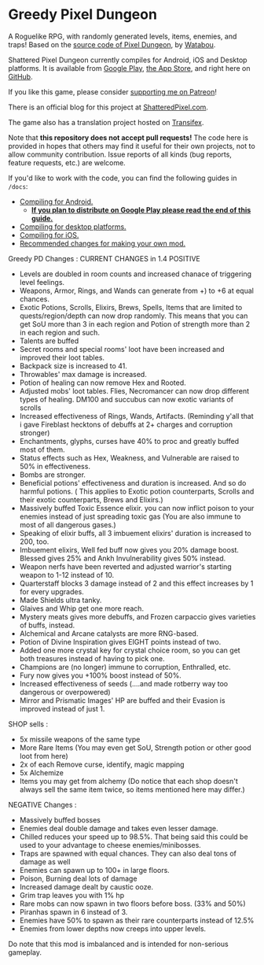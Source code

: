 # Greedy Pixel Dungeon

A Roguelike RPG, with randomly generated levels, items, enemies, and traps! Based on the [source code of Pixel Dungeon](https://github.com/00-Evan/pixel-dungeon-gradle), by [Watabou](https://www.watabou.ru).

Shattered Pixel Dungeon currently compiles for Android, iOS and Desktop platforms. It is available from [Google Play](https://play.google.com/store/apps/details?id=com.shatteredpixel.shatteredpixeldungeon), [the App Store](https://apps.apple.com/app/shattered-pixel-dungeon/id1563121109), and right here on [GitHub](https://github.com/00-Evan/shattered-pixel-dungeon/releases).

If you like this game, please consider [supporting me on Patreon](https://www.patreon.com/ShatteredPixel)!

There is an official blog for this project at [ShatteredPixel.com](https://www.shatteredpixel.com).

The game also has a translation project hosted on [Transifex](https://www.transifex.com/shattered-pixel/shattered-pixel-dungeon/).

Note that **this repository does not accept pull requests!** The code here is provided in hopes that others may find it useful for their own projects, not to allow community contribution. Issue reports of all kinds (bug reports, feature requests, etc.) are welcome.

If you'd like to work with the code, you can find the following guides in `/docs`:
- [Compiling for Android.](docs/getting-started-android.md)
    - **[If you plan to distribute on Google Play please read the end of this guide.](docs/getting-started-android.md#distributing-your-apk)**
- [Compiling for desktop platforms.](docs/getting-started-desktop.md)
- [Compiling for iOS.](docs/getting-started-ios.md)
- [Recommended changes for making your own mod.](docs/recommended-changes.md)

Greedy PD Changes :
CURRENT CHANGES in 1.4
POSITIVE
- Levels are doubled in room counts and increased chanace of triggering level feelings.
- Weapons, Armor, Rings, and Wands can generate from +) to +6 at equal chances.
- Exotic Potions, Scrolls, Elixirs, Brews, Spells, Items that are limited to quests/region/depth can now drop randomly.
  This means that you can get SoU more than 3 in each region and Potion of strength more than 2 in each region and such.
- Talents are buffed
- Secret rooms and special rooms' loot have been increased and improved their loot tables.
- Backpack size is increased to 41.
- Throwables' max damage is increased.
- Potion of healing can now remove Hex and Rooted.
- Adjusted mobs' loot tables. Flies, Necromancer can now drop different types of healing. DM100 and succubus can now exotic variants of scrolls
- Increased effectiveness of Rings, Wands, Artifacts. (Reminding y'all that i gave Fireblast hecktons of debuffs at 2+ charges and corruption stronger)
- Enchantments, glyphs, curses have 40% to proc and greatly buffed most of them.
- Status effects such as Hex, Weakness, and Vulnerable are raised to 50% in effectiveness.
- Bombs are stronger.
- Beneficial potions' effectiveness and duration is increased. And so do harmful potions. ( This applies to Exotic potion counterparts, Scrolls and their exotic counterparts, Brews and Elixirs.)
- Massively buffed Toxic Essence elixir. you can now inflict poison to your enemies instead of just spreading toxic gas (You are also immune to most of all dangerous gases.)
- Speaking of elixir buffs, all 3 imbuement elixirs' duration is increased to 200, too.
- Imbuement elixirs, Well fed buff now gives you 20% damage boost. Blessed gives 25% and Ankh Invulnerability gives 50% instead.
- Weapon nerfs have been reverted and adjusted warrior's starting weapon to 1-12 instead of 10.
- Quarterstaff blocks 3 damage instead of 2 and this effect increases by 1 for every upgrades.
- Made Shields ultra tanky.
- Glaives and Whip get one more reach.
- Mystery meats gives more debuffs, and Frozen carpaccio gives varieties of buffs, instead.
- Alchemical and Arcane catalysts are more RNG-based.
- Potion of Divine Inspiration gives EIGHT points instead of two.
- Added one more crystal key for crystal choice room, so you can get both treasures instead of having to pick one.
- Champions are (no longer) immune to corruption, Enthralled, etc.
- Fury now gives you +100% boost instead of 50%.
- Increased effectiveness of seeds (....and made rotberry way too dangerous or overpowered)
- Mirror and Prismatic Images' HP are buffed and their Evasion is improved instead of just 1.


SHOP sells :
- 5x missile weapons of the same type
- More Rare Items (You may even get SoU, Strength potion or other good loot from here)
- 2x of each Remove curse, identify, magic mapping
- 5x Alchemize
- Items you may get from alchemy
  (Do notice that each shop doesn't always sell the same item twice, so items mentioned here may differ.)


NEGATIVE Changes :
- Massively buffed bosses
- Enemies deal double damage and takes even lesser damage.
- Chilled reduces your speed up to 98.5%. That being said this could be used to your advantage to cheese enemies/minibosses.
- Traps are spawned with equal chances. They can also deal tons of damage as well
- Enemies can spawn up to 100+ in large floors.
- Poison, Burning deal lots of damage
- Increased damage dealt by caustic ooze.
- Grim trap leaves you with 1% hp
- Rare mobs can now spawn in two floors before boss. (33% and 50%)
- Piranhas spawn in 6 instead of 3.
- Enemies have 50% to spawn as their rare counterparts instead of 12.5%
- Enemies from lower depths now creeps into upper levels.

Do note that this mod is imbalanced and is intended for non-serious gameplay.
